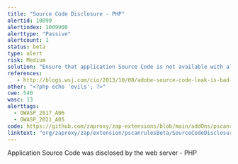```yaml
---
title: "Source Code Disclosure - PHP"
alertid: 10099
alertindex: 1009900
alerttype: "Passive"
alertcount: 1
status: beta
type: alert
risk: Medium
solution: "Ensure that application Source Code is not available with alternative extensions, and ensure that source code is not present within other files or data deployed to the web server, or served by the web server. "
references:
   - http://blogs.wsj.com/cio/2013/10/08/adobe-source-code-leak-is-bad-news-for-u-s-government/
other: "<?php echo 'evils'; ?>"
cwe: 540
wasc: 13
alerttags: 
  - OWASP_2017_A06
  - OWASP_2021_A05
code: https://github.com/zaproxy/zap-extensions/blob/main/addOns/pscanrulesBeta/src/main/java/org/zaproxy/zap/extension/pscanrulesBeta/SourceCodeDisclosureScanRule.java
linktext: "org/zaproxy/zap/extension/pscanrulesBeta/SourceCodeDisclosureScanRule.java"
---
```

Application Source Code was disclosed by the web server - PHP
